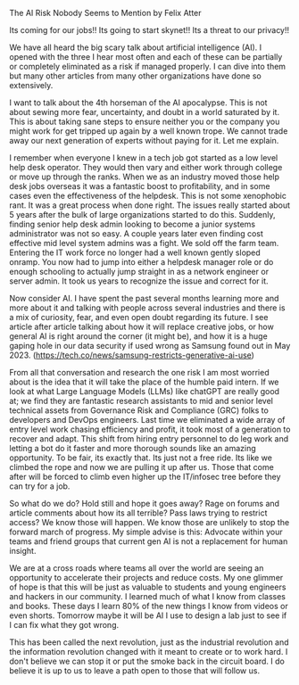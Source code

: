 The AI Risk Nobody Seems to Mention
by Felix Atter

Its coming for our jobs!!
Its going to start skynet!!
Its a threat to our privacy!!

We have all heard the big scary talk about artificial intelligence (AI). I opened with the three I hear most often and each of these can be partially or completely eliminated as a risk if managed properly. I can dive into them but many other articles from many other organizations have done so extensively. 

I want to talk about the 4th horseman of the AI apocalypse. This is not about sewing more fear, uncertainty, and doubt in a world saturated by it. This is about taking sane steps to ensure neither you or the company you might work for get tripped up again by a well known trope.  We cannot trade away our next generation of experts without paying for it. Let me explain.

I remember when everyone I knew in a tech job got started as a low level help desk operator. They would then vary and either work through college or move up through the ranks. When we as an industry moved those help desk jobs overseas it was a fantastic boost to profitability, and in some cases even the effectiveness of the helpdesk. This is not some xenophobic rant. It was a great process when done right.  The issues really started about 5 years after the bulk of large organizations started to do this. Suddenly, finding senior help desk admin looking to become a junior systems administrator was not so easy. A couple years later even finding cost effective mid level system admins was a fight. We sold off the farm team. 
Entering the IT work force no longer had a well known gently sloped onramp. You now had to jump into either a helpdesk manager role or do enough schooling to actually jump straight in as a network engineer or server admin. It took us years to recognize the issue and correct for it.

Now consider AI. I have spent the past several months learning more and more about it and talking with people across several industries and there is a mix of curiosity, fear, and even open doubt regarding its future. I see article after article talking about how it will replace creative jobs, or how general AI is right around the corner (it might be), and how it is a huge gaping hole in our data security if used wrong as Samsung found out in May 2023. (https://tech.co/news/samsung-restricts-generative-ai-use) 

From all that conversation and research the one risk I am most worried about is the idea that it will take the place of the humble paid intern. If we look at what Large Language Models (LLMs) like chatGPT are really good at; we find they are fantastic research assistants to mid and senior level technical assets from Governance Risk and Compliance (GRC) folks to developers and DevOps engineers. 
Last time we eliminated a wide array of entry level work chasing efficiency and profit, it took most of a generation to recover and adapt. This shift from hiring entry personnel to do leg work and letting a bot do it faster and more thorough sounds like an amazing opportunity. To be fair, its exactly that. Its just not a free ride. Its like we climbed the rope and now we are pulling it up after us. Those that come after will be forced to climb even higher up the IT/infosec tree before they can try for a job. 

So what do we do? Hold still and hope it goes away? Rage on forums and article comments about how its all terrible? Pass laws trying to restrict access?
We know those will happen. We know those are unlikely to stop the forward march of progress. My simple advise is this: Advocate within your teams and friend groups that current gen AI is not a replacement for human insight. 

We are at a cross roads where teams all over the world are seeing an opportunity to accelerate their projects and reduce costs. My one glimmer of hope is that this will be just as valuable to students and young engineers and hackers in our community. I learned much of what I know from classes and books. These days I learn 80% of the new things I know from videos or even shorts. Tomorrow maybe it will be AI I use to design a lab just to see if I can fix what they got wrong. 

This has been called the next revolution, just as the industrial revolution and the information revolution changed with it meant to create or to work hard. I don't believe we can stop it or put the smoke back in the circuit board. I do believe it is up to us to leave a path open to those that will follow us.
